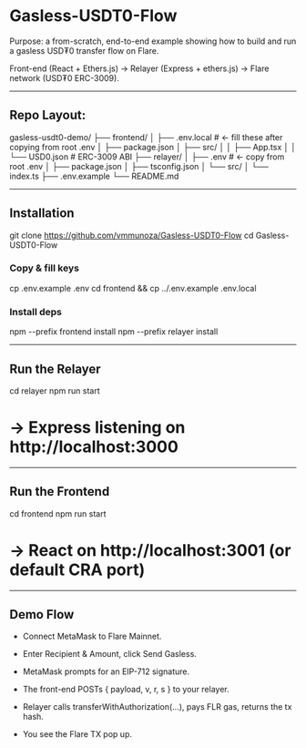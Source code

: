 # Gasless-USDT0-Flow

Purpose: a from-scratch, end-to-end example showing how to build and run a gasless USD₮0 transfer flow on Flare. 

Front-end (React + Ethers.js) → Relayer (Express + ethers.js) → Flare network (USD₮0 ERC-3009).

___

## Repo Layout:

gasless-usdt0-demo/
├── frontend/
│   ├── .env.local           # ← fill these after copying from root .env
│   ├── package.json
│   ├── src/
│   │   ├── App.tsx
│   │   └── USD0.json        # ERC-3009 ABI
├── relayer/
│   ├── .env                 # ← copy from root .env
│   ├── package.json
│   ├── tsconfig.json
│   └── src/
│       └── index.ts
├── .env.example
└── README.md

___

## Installation

git clone https://github.com/vmmunoza/Gasless-USDT0-Flow
cd Gasless-USDT0-Flow

### Copy & fill keys
cp .env.example .env
cd frontend && cp ../.env.example .env.local

### Install deps
npm --prefix frontend install
npm --prefix relayer  install

___

## Run the Relayer

cd relayer
npm run start
# → Express listening on http://localhost:3000

___

## Run the Frontend 
cd frontend
npm run start
# → React on http://localhost:3001 (or default CRA port)

___

## Demo Flow

- Connect MetaMask to Flare Mainnet.

- Enter Recipient & Amount, click Send Gasless.

- MetaMask prompts for an EIP-712 signature.

- The front-end POSTs { payload, v, r, s } to your relayer.

- Relayer calls transferWithAuthorization(...), pays FLR gas, returns the tx hash.

- You see the Flare TX pop up.

